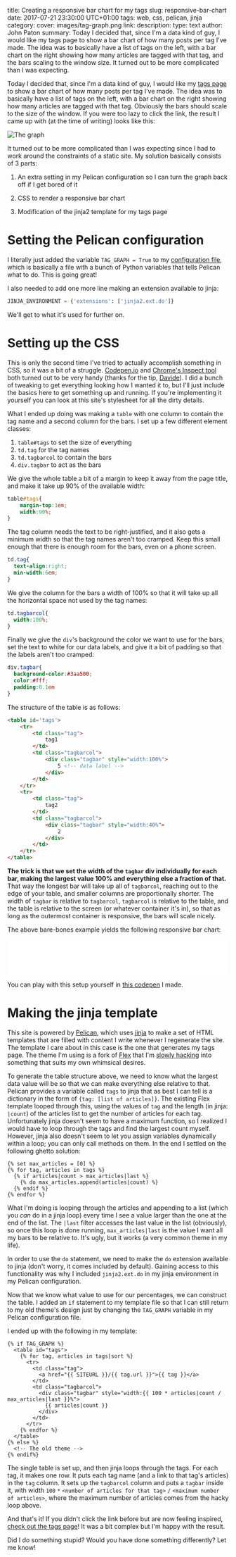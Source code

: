 title: Creating a responsive bar chart for my tags
slug: responsive-bar-chart
date: 2017-07-21 23:30:00 UTC+01:00
tags: web, css, pelican, jinja
category: 
cover: images/tag-graph.png
link: 
description:
type: text
author: John Paton
summary: Today I decided that, since I'm a data kind of guy, I would like my tags page to show a bar chart of how many posts per tag I've made. The idea was to basically have a list of tags on the left, with a bar chart on the right showing how many articles are tagged with that tag, and the bars scaling to the window size. It turned out to be more complicated than I was expecting.

Today I decided that, since I'm a data kind of guy, I would like my [tags page](/tags) to show a bar chart of how many posts per tag I've made. The idea was to basically have a list of tags on the left, with a bar chart on the right showing how many articles are tagged with that tag. Obviously the bars should scale to the size of the window. If you were too lazy to click the link, the result I came up with (at the time of writing) looks like this:

![The graph](/images/tag-graph.png)

It turned out to be more complicated than I was expecting since I had to work around the constraints of a static site. My solution basically consists of 3 parts:

1. An extra setting in my Pelican configuration so I can turn the graph back off if I get bored of it

2. CSS to render a responsive bar chart

3. Modification of the jinja2 template for my tags page

# Setting the Pelican configuration

I literally just added the variable `TAG_GRAPH = True` to my [configuration file](https://github.com/JohnPaton/johnpaton.github.io/blob/dev/pelicanconf.py), which is basically a file with a bunch of Python variables that tells Pelican what to do. This is going great!

I also needed to add one more line making an extension available to jinja:

```python
JINJA_ENVIRONMENT = {'extensions': ['jinja2.ext.do']}
```
We'll get to what it's used for further on.



# Setting up the CSS

This is only the second time I've tried to actually accomplish something in CSS, so it was a bit of a struggle. [Codepen.io](https://codepen.io/) and [Chrome's Inspect tool](https://developer.chrome.com/devtools#dom-and-styles) both turned out to be very handy (thanks for the tip, [Davide](https://davideberdin.github.io/)). I did a bunch of tweaking to get everything looking how I wanted it to, but I'll just include the basics here to get something up and running. If you're implementing it yourself you can look at this site's stylesheet for all the dirty details.

What I ended up doing was making a `table` with one column to contain the tag name and a second column for the bars. I set up a few different element classes:

1. `table#tags` to set the size of everything
2. `td.tag` for the tag names
3. `td.tagbarcol` to contain the bars
4. `div.tagbar` to act as the bars

We give the whole table a bit of a margin to keep it away from the page title, and make it take up 90% of the available width:

```css
table#tags{
	margin-top:1em;
	width:90%;
}
```

The tag column needs the text to be right-justified, and it also gets a minimum width so that the tag names aren't too cramped. Keep this small enough that there is enough room for the bars, even on a phone screen.

```css
td.tag{
  text-align:right;
  min-width:6em;
}
```

We give the column for the bars a width of 100% so that it will take up all the horizontal space not used by the tag names:

```css
td.tagbarcol{
  width:100%;
}
```

Finally we give the `div`'s background the color we want to use for the bars, set the text to white for our data labels, and give it a bit of padding so that the labels aren't too cramped:

```css
div.tagbar{
  background-color:#3aa500;
  color:#fff;
  padding:0.1em
}
```

The structure of the table is as follows:

```html
<table id='tags'>
	<tr>
		<td class="tag">
			tag1
		</td>
		<td class="tagbarcol">
			<div class="tagbar" style="width:100%">
				5 <!-- data label -->
			</div>
		</td>
	</tr>
	<tr>
		<td class="tag">
			tag2
		</td>
		<td class="tagbarcol">
			<div class="tagbar" style="width:40%">
				2
			</div>
		</td>
	</tr>
</table>
```

<strong>The trick is that we set the width of the `tagbar` div individually for each bar, making the largest value 100% and everything else a fraction of that.</strong> That way the longest bar will take up all of `tagbarcol`, reaching out to the edge of your table, and smaller columns are proportionally shorter. The width of `tagbar` is relative to `tagbarcol`, `tagbarcol` is relative to the table, and the table is relative to the screen (or whatever container it's in), so that as long as the outermost container is responsive, the bars will scale nicely. 

The above bare-bones example yields the following responsive bar chart:

<iframe src=/static/bar-chart-demo.html width=100% height=80px style="border:none;"></iframe>

You can play with this setup yourself in [this codepen](https://codepen.io/JohnPaton/pen/PKYbgw?editors=1100) I made. 

# Making the jinja template

This site is powered by [Pelican](https://blog.getpelican.com/), which uses [jinja](http://jinja.pocoo.org/) to make a set of HTML templates that are filled with content I write whenever I regenerate the site. The template I care about in this case is the one that generates my tags page. The theme I'm using is a fork of [Flex](https://github.com/alexandrevicenzi/Flex) that I'm [slowly hacking](https://github.com/johnpaton/flex-mod) into something that suits my own whimsical desires.

To generate the table structure above, we need to know what the largest data value will be so that we can make everything else relative to that. Pelican provides a variable called `tags` to jinja that as best I can tell is a dictionary in the form of `{tag: [list of articles]}`. The existing Flex template looped through this, using the values of `tag` and the length (in jinja: `|count`) of the articles list to get the number of articles for each tag. Unfortunately jinja doesn't seem to have a maximum function, so I realized I would have to loop through the tags and find the largest count myself. However, jinja also doesn't seem to let you assign variables dynamically within a loop; you can only call methods on them. In the end I settled on the following ghetto solution:

```html+jinja
{% set max_articles = [0] %}
{% for tag, articles in tags %}
  {% if articles|count > max_articles|last %}
    {% do max_articles.append(articles|count) %}
  {% endif %}
{% endfor %}
```
What I'm doing is looping through the articles and appending to a list (which you *can* do in a jinja loop) every time I see a value larger than the one at the end of the list. The `|last` filter accesses the last value in the list (obviously), so once this loop is done running, `max_articles|last` is the value I want all my bars to be relative to. It's ugly, but it works (a very common theme in my life).

In order to use the `do` statement, we need to make the `do` extension available to jinja (don't worry, it comes included by default). Gaining access to this functionality was why I included `jinja2.ext.do` in my jinja environment in my Pelican configuration.

Now that we know what value to use for our percentages, we can construct the table. I added an `if` statement to my template file so that I can still return to my old theme's design just by changing the `TAG_GRAPH` variable in my Pelican configuration file.

I ended up with the following in my template:

```html+jinja
{% if TAG_GRAPH %}
  <table id="tags">
    {% for tag, articles in tags|sort %}
      <tr>
        <td class="tag"> 
          <a href="{{ SITEURL }}/{{ tag.url }}">{{ tag }}</a>
        </td>
        <td class="tagbarcol">  
          <div class="tagbar" style="width:{{ 100 * articles|count / max_articles|last }}%">
            {{ articles|count }} 
          </div> 
        </td>
      </tr>
    {% endfor %}
  </table>
{% else %}
  <!-- The old theme -->
{% endif%}
```
The single table is set up, and then jinja loops through the tags. For each tag, it makes one row. It puts each tag name (and a link to that tag's articles) in the `tag` column. It sets up the `tagbarcol` column and puts a `tagbar` inside it, with width `100` `*` `<number of articles for that tag>` `/` `<maximum number of articles>`, where the maximum number of articles comes from the hacky loop above.

And that's it! If you didn't click the link before but are now feeling inspired, [check out the tags page](/tags)! It was a bit complex but I'm happy with the result. 

Did I do something stupid? Would you have done something differently? Let me know!
